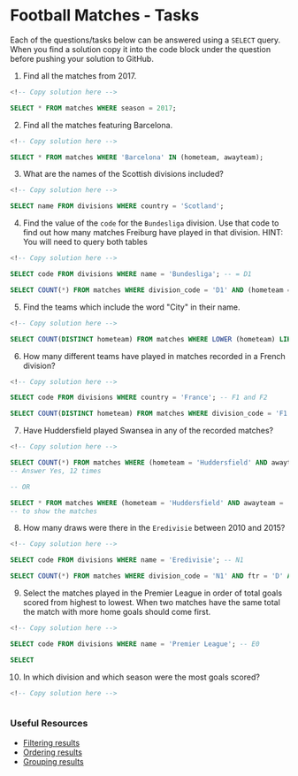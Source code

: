 # Football Matches - Tasks

Each of the questions/tasks below can be answered using a `SELECT` query. When you find a solution copy it into the code block under the question before pushing your solution to GitHub.

1) Find all the matches from 2017.

```sql
<!-- Copy solution here -->

SELECT * FROM matches WHERE season = 2017;


```

2) Find all the matches featuring Barcelona.

```sql
<!-- Copy solution here -->

SELECT * FROM matches WHERE 'Barcelona' IN (hometeam, awayteam);

```

3) What are the names of the Scottish divisions included?

```sql
<!-- Copy solution here -->

SELECT name FROM divisions WHERE country = 'Scotland';


```

4) Find the value of the `code` for the `Bundesliga` division. Use that code to find out how many matches Freiburg have played in that division. HINT: You will need to query both tables

```sql
<!-- Copy solution here -->

SELECT code FROM divisions WHERE name = 'Bundesliga'; -- = D1

SELECT COUNT(*) FROM matches WHERE division_code = 'D1' AND (hometeam = 'Frieburg' OR awayteam = 'Freiburg'); -- 187


```

5) Find the teams which include the word "City" in their name. 

```sql
<!-- Copy solution here -->

SELECT COUNT(DISTINCT hometeam) FROM matches WHERE LOWER (hometeam) LIKE LOWER ('%City%');

```

6) How many different teams have played in matches recorded in a French division?

```sql
<!-- Copy solution here -->

SELECT code FROM divisions WHERE country = 'France'; -- F1 and F2

SELECT COUNT(DISTINCT hometeam) FROM matches WHERE division_code = 'F1' OR division_code = 'F2'; -- 61

```

7) Have Huddersfield played Swansea in any of the recorded matches?

```sql
<!-- Copy solution here -->

SELECT COUNT(*) FROM matches WHERE (hometeam = 'Huddersfield' AND awayteam = 'Swansea') OR (hometeam = 'Swansea' AND awayteam = 'Huddersfield'); 
-- Answer Yes, 12 times

-- OR 

SELECT * FROM matches WHERE (hometeam = 'Huddersfield' AND awayteam = 'Swansea') OR (hometeam = 'Swansea' AND awayteam = 'Huddersfield');
-- to show the matches 

```

8) How many draws were there in the `Eredivisie` between 2010 and 2015?

```sql
<!-- Copy solution here -->

SELECT code FROM divisions WHERE name = 'Eredivisie'; -- N1

SELECT COUNT(*) FROM matches WHERE division_code = 'N1' AND ftr = 'D' AND season BETWEEN 2010 AND 2015;

```

9) Select the matches played in the Premier League in order of total goals scored from highest to lowest. When two matches have the same total the match with more home goals should come first.

```sql
<!-- Copy solution here -->

SELECT code FROM divisions WHERE name = 'Premier League'; -- E0

SELECT 

```

10) In which division and which season were the most goals scored?

```sql
<!-- Copy solution here -->



```

### Useful Resources

- [Filtering results](https://www.w3schools.com/sql/sql_where.asp)
- [Ordering results](https://www.w3schools.com/sql/sql_orderby.asp)
- [Grouping results](https://www.w3schools.com/sql/sql_groupby.asp)